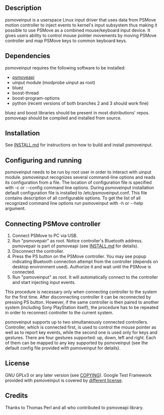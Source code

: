 Description
-----------
psmoveinput is a userspace Linux input driver that uses data from PSMove motion
controller to inject events to kernel's input subsystem thus making it possible
to use PSMove as a combined mouse/keyboard input device. It gives users ability
to control mouse pointer movements by moving PSMove controller and map PSMove
keys to common keyboard keys.

Dependencies
------------
psmoveinput requires the following software to be installed:

- [psmoveapi](http://thp.io/2010/psmove/)
- uinput module (modprobe uinput as root)
- bluez
- boost-thread
- boost-program-options
- python (recent versions of both branches 2 and 3 should work fine)

bluez and boost libraries should be present in most distributions' repos.
psmoveapi should be compiled and installed from source.

Installation
------------
See [INSTALL.md](./INSTALL.md) for instructions on how to build and install psmoveinput.

Configuring and running
-----------------------
psmoveinput needs to be run by root user in order to interact with uinput module.
psmoveinput recognizes several command-line options and reads its configuration
from a file. The location of configuration file is specified with -c or --config
command line options. During psmoveinput installation default configuration
file is installed to /etc/psmoveinput.conf. This file contains description of
all configurable options.
To get the list of all recognized command line options run psmoveinput with
-h or --help argument.

Connecting PSMove controller
----------------------------
1. Connect PSMove to PC via USB.
2. Run "psmovepair" as root. Notice controller's Bluetooth address. psmovepair
   is part of psmoveapi (see [INSTALL.md](./INSTALL.md) for details).
3. Disconnect the controller.
4. Press the PS button on the PSMove controller. You may see popup indicating
   Bluetooth connection attempt from the controller (depends on desktop environment
    used). Authorize it and wait until the PSMove is connected.
5. Run "psmoveinput" as root. It will automatically connect to the controller and
   start injecting input events.

This procedure is necessary only when connecting controller to the system for
the first time. After disconnecting controller it can be reconnected by pressing
PS button. However, if the same controller is then paired to another system
(including Sony PlayStation itself), the procedure has to be repeated in order
to reconnect controller to the current system.

psmoveinput supports up to two simultaneously connected controllers. Controller,
which is connected first, is used to control the mouse pointer as well as to
report key events, while the second one is used only for keys and gestures.
There are four gestures supported: up, down, left and right. Each of them can be
mapped to any key supported by psmoveinput (see the default config file provided
with psmoveinput for details).

License
-------
GNU GPLv3 or any later version (see [COPYING](./COPYING)).
Google Test Framework provided with psmoveinput is covered by [different license](./gtest-1.6.0/COPYING).

Credits
-------
Thanks to Thomas Perl and all who contributed to psmoveapi library.
